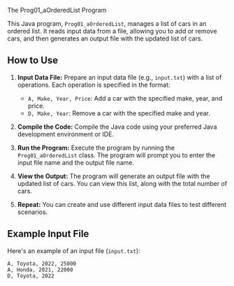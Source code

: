 The Prog01_aOrderedList Program

This Java program, `Prog01_aOrderedList`, manages a list of cars in an ordered list. It reads input data from a file, allowing you to add or remove cars, and then generates an output file with the updated list of cars.

## How to Use

1. **Input Data File:** Prepare an input data file (e.g., `input.txt`) with a list of operations. Each operation is specified in the format:
   - `A, Make, Year, Price`: Add a car with the specified make, year, and price.
   - `D, Make, Year`: Remove a car with the specified make and year.

2. **Compile the Code:** Compile the Java code using your preferred Java development environment or IDE.

3. **Run the Program:** Execute the program by running the `Prog01_aOrderedList` class. The program will prompt you to enter the input file name and the output file name.

4. **View the Output:** The program will generate an output file with the updated list of cars. You can view this list, along with the total number of cars.

5. **Repeat:** You can create and use different input data files to test different scenarios.

## Example Input File

Here's an example of an input file (`input.txt`):

```plaintext
A, Toyota, 2022, 25000
A, Honda, 2021, 22000
D, Toyota, 2022
